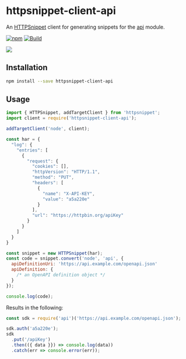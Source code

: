 # httpsnippet-client-api

An [HTTPSnippet](https://npm.im/httpsnippet) client for generating snippets for the [api](https://npm.im/api) module.

[![npm](https://img.shields.io/npm/v/httpsnippet-client-api)](https://npm.im/api) [![Build](https://github.com/readmeio/api/workflows/CI/badge.svg)](https://github.com/readmeio/api)

[![](https://d3vv6lp55qjaqc.cloudfront.net/items/1M3C3j0I0s0j3T362344/Untitled-2.png)](https://readme.io)

## Installation

```sh
npm install --save httpsnippet-client-api
```

## Usage

```js
import { HTTPSnippet, addTargetClient } from 'httpsnippet';
import client = require('httpsnippet-client-api');

addTargetClient('node', client);

const har = {
  "log": {
    "entries": [
      {
        "request": {
          "cookies": [],
          "httpVersion": "HTTP/1.1",
          "method": "PUT",
          "headers": [
            {
              "name": "X-API-KEY",
              "value": "a5a220e"
            }
          ],
          "url": "https://httpbin.org/apiKey"
        }
      }
    ]
  }
}

const snippet = new HTTPSnippet(har);
const code = snippet.convert('node', 'api', {
  apiDefinitionUri: 'https://api.example.com/openapi.json'
  apiDefinition: {
    /* an OpenAPI definition object */
  }
});

console.log(code);
```

Results in the following:

```js
const sdk = require('api')('https://api.example.com/openapi.json');

sdk.auth('a5a220e');
sdk
  .put('/apiKey')
  .then(({ data }}) => console.log(data))
  .catch(err => console.error(err));
```
